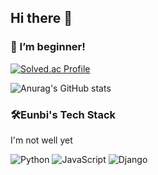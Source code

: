 ## Hi there 👋

### 🌱 I’m beginner!

[![Solved.ac Profile](http://mazassumnida.wtf/api/generate_badge?boj=eunbi801)](https://solved.ac/eunbi801)

![Anurag's GitHub stats](https://github-readme-stats.vercel.app/api?username=CodeEunbi&show_icons=true&theme=radical)

### 🛠️Eunbi's Tech Stack
I'm not well yet

![Python](https://img.shields.io/badge/Python-3776AB?style=for-the-badge&logo=python&logoColor=white)
![JavaScript](https://img.shields.io/badge/JavaScript-F7DF1E?style=for-the-badge&logo=javascript&logoColor=black)
![Django](https://img.shields.io/badge/Django-092E20?style=for-the-badge&logo=django&logoColor=white)


<!--
**CodeEunbi/CodeEunbi** is a ✨ _special_ ✨ repository because its `README.md` (this file) appears on your GitHub profile.

Here are some ideas to get you started:

- 🔭 I’m currently working on ...
- 🌱 I’m currently learning ...
- 👯 I’m looking to collaborate on ...
- 🤔 I’m looking for help with ...
- 💬 Ask me about ...
- 📫 How to reach me: ...
- 😄 Pronouns: ...
- ⚡ Fun fact: ...
-->
